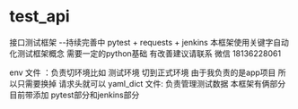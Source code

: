 # test_api
接口测试框架 --持续完善中 pytest + requests + jenkins
本框架使用关键字自动化测试框架概念  需要一定的python基础
有改善建议请联系 微信 18136228061


env 文件 ：负责切环境比如 测试环境 切到正式环境 由于我负责的是app项目 所以只需要换掉 请求头就可以
yaml_dict 文件: 负责管理测试数据
本框架有俩部分 目前带添加  pytest部分和jenkins部分
